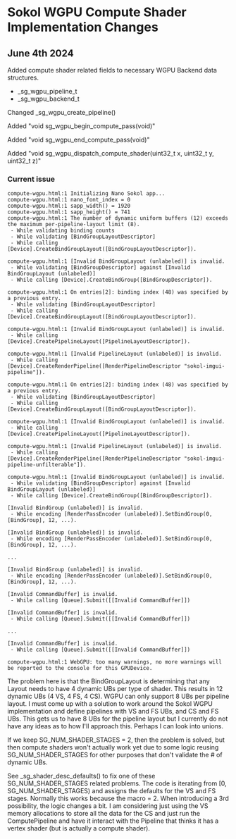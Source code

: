 # Sokol WGPU Compute Shader Implementation Changes

## June 4th 2024

Added compute shader related fields to necessary WGPU Backend data structures.
- _sg_wgpu_pipeline_t
- _sg_wgpu_backend_t

Changed _sg_wgpu_create_pipeline()

Added "void sg_wgpu_begin_compute_pass(void)"

Added "void sg_wgpu_end_compute_pass(void)"

Added "void sg_wgpu_dispatch_compute_shader(uint32_t x, uint32_t y, uint32_t z)"

### Current issue

```
compute-wgpu.html:1 Initializing Nano Sokol app...
compute-wgpu.html:1 nano_font_index = 0
compute-wgpu.html:1 sapp_width() = 1920
compute-wgpu.html:1 sapp_height() = 741
compute-wgpu.html:1 The number of dynamic uniform buffers (12) exceeds the maximum per-pipeline-layout limit (8).
 - While validating binding counts
 - While validating [BindGroupLayoutDescriptor]
 - While calling [Device].CreateBindGroupLayout([BindGroupLayoutDescriptor]).

compute-wgpu.html:1 [Invalid BindGroupLayout (unlabeled)] is invalid.
 - While validating [BindGroupDescriptor] against [Invalid BindGroupLayout (unlabeled)]
 - While calling [Device].CreateBindGroup([BindGroupDescriptor]).

compute-wgpu.html:1 On entries[2]: binding index (48) was specified by a previous entry.
 - While validating [BindGroupLayoutDescriptor]
 - While calling [Device].CreateBindGroupLayout([BindGroupLayoutDescriptor]).

compute-wgpu.html:1 [Invalid BindGroupLayout (unlabeled)] is invalid.
 - While calling [Device].CreatePipelineLayout([PipelineLayoutDescriptor]).

compute-wgpu.html:1 [Invalid PipelineLayout (unlabeled)] is invalid.
 - While calling [Device].CreateRenderPipeline([RenderPipelineDescriptor "sokol-imgui-pipeline"]).

compute-wgpu.html:1 On entries[2]: binding index (48) was specified by a previous entry.
 - While validating [BindGroupLayoutDescriptor]
 - While calling [Device].CreateBindGroupLayout([BindGroupLayoutDescriptor]).

compute-wgpu.html:1 [Invalid BindGroupLayout (unlabeled)] is invalid.
 - While calling [Device].CreatePipelineLayout([PipelineLayoutDescriptor]).

compute-wgpu.html:1 [Invalid PipelineLayout (unlabeled)] is invalid.
 - While calling [Device].CreateRenderPipeline([RenderPipelineDescriptor "sokol-imgui-pipeline-unfilterable"]).

compute-wgpu.html:1 [Invalid BindGroupLayout (unlabeled)] is invalid.
 - While validating [BindGroupDescriptor] against [Invalid BindGroupLayout (unlabeled)]
 - While calling [Device].CreateBindGroup([BindGroupDescriptor]).

[Invalid BindGroup (unlabeled)] is invalid.
 - While encoding [RenderPassEncoder (unlabeled)].SetBindGroup(0, [BindGroup], 12, ...).

[Invalid BindGroup (unlabeled)] is invalid.
 - While encoding [RenderPassEncoder (unlabeled)].SetBindGroup(0, [BindGroup], 12, ...).

...

[Invalid BindGroup (unlabeled)] is invalid.
 - While encoding [RenderPassEncoder (unlabeled)].SetBindGroup(0, [BindGroup], 12, ...).

[Invalid CommandBuffer] is invalid.
 - While calling [Queue].Submit([[Invalid CommandBuffer]])

[Invalid CommandBuffer] is invalid.
 - While calling [Queue].Submit([[Invalid CommandBuffer]])

...

[Invalid CommandBuffer] is invalid.
 - While calling [Queue].Submit([[Invalid CommandBuffer]])

compute-wgpu.html:1 WebGPU: too many warnings, no more warnings will be reported to the console for this GPUDevice.
```

The problem here is that the BindGroupLayout is determining that any Layout needs to have 4 dynamic UBs per type of shader. This results in 12 dynamic UBs (4 VS, 4 FS, 4 CS). WGPU can only support 8 UBs per pipeline layout. I must come up with a solution to work around the Sokol WGPU implementation and define pipelines with VS and FS UBs, and CS and FS UBs. This gets us to have 8 UBs for the pipeline layout but I currently do not have any ideas as to how I'll approach this. Perhaps I can look into unions.

If we keep SG_NUM_SHADER_STAGES = 2, then the problem is solved, but then compute shaders won't actually work yet due to some logic reusing SG_NUM_SHADER_STAGES for other purposes that don't validate the # of dynamic UBs.

See _sg_shader_desc_defaults() to fix one of these SG_NUM_SHADER_STAGES related problems. The code is iterating from [0, SG_NUM_SHADER_STAGES) and assigns the defaults for the VS and FS stages. Normally this works because the macro = 2. When introducing a 3rd possibility, the logic changes a bit. I am considering just using the VS memory allocations to store all the data for the CS and just run the ComputePipeline and have it interact with the Pipeline that thinks it has a vertex shader (but is actually a compute shader).
